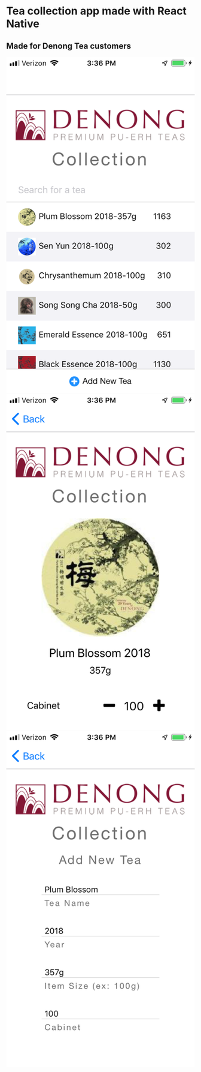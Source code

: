 # Tea collection app made with React Native
## Made for Denong Tea customers

![Tea List screenshot](Tea_List.PNG?raw=true "Tea List")
![Tea Detail screenshot](Tea_Detail.PNG?raw=true "Tea Detail")
![Add New Tea Screenshot](Add_New_Tea.PNG?raw=true "Add New Tea")

